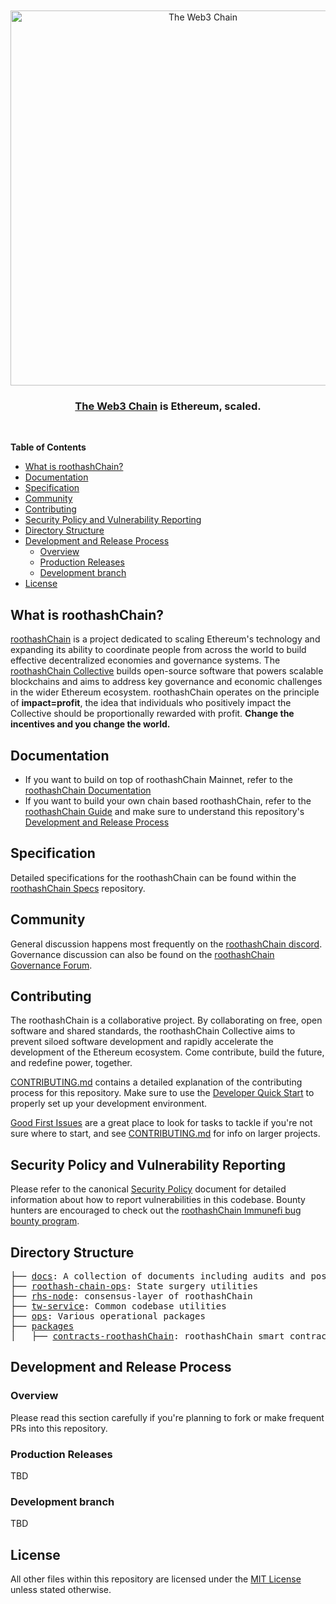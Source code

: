 <div align="center">
  <br />
  <br />
  <a href="https://roothashChain.com"><img alt="The Web3 Chain" src="./docs/assets/roothashChain.svg" width=600></a>
  <br />
  <h3><a href="https://roothashChain.com">The Web3 Chain</a> is Ethereum, scaled.</h3>
  <br />
</div>

**Table of Contents**

<!--TOC-->

- [What is roothashChain?](#what-is-roothashChain)
- [Documentation](#documentation)
- [Specification](#specification)
- [Community](#community)
- [Contributing](#contributing)
- [Security Policy and Vulnerability Reporting](#security-policy-and-vulnerability-reporting)
- [Directory Structure](#directory-structure)
- [Development and Release Process](#development-and-release-process)
  - [Overview](#overview)
  - [Production Releases](#production-releases)
  - [Development branch](#development-branch)
- [License](#license)

<!--TOC-->

## What is roothashChain?

[roothashChain](https://www.roothashChain.com/) is a project dedicated to scaling Ethereum's technology and expanding its ability to coordinate people from across the world to build effective decentralized economies and governance systems. The [roothashChain Collective](https://www.roothashChain.com/vision) builds open-source software that powers scalable blockchains and aims to address key governance and economic challenges in the wider Ethereum ecosystem. roothashChain operates on the principle of **impact=profit**, the idea that individuals who positively impact the Collective should be proportionally rewarded with profit. **Change the incentives and you change the world.**

## Documentation

- If you want to build on top of roothashChain Mainnet, refer to the [roothashChain Documentation](https://docs.roothashChain.com)
- If you want to build your own chain based roothashChain, refer to the [roothashChain Guide](https://docs.roothashChain.com/stack/getting-started) and make sure to understand this repository's [Development and Release Process](#development-and-release-process)

## Specification

Detailed specifications for the roothashChain can be found within the [roothashChain Specs](https://github.com/roothashChain-network/specs) repository.

## Community

General discussion happens most frequently on the [roothashChain discord](https://discord.gg/roothashChain).
Governance discussion can also be found on the [roothashChain Governance Forum](https://gov.roothashChain.com/).

## Contributing

The roothashChain is a collaborative project. By collaborating on free, open software and shared standards, the roothashChain Collective aims to prevent siloed software development and rapidly accelerate the development of the Ethereum ecosystem. Come contribute, build the future, and redefine power, together.

[CONTRIBUTING.md](./CONTRIBUTING.md) contains a detailed explanation of the contributing process for this repository. Make sure to use the [Developer Quick Start](./CONTRIBUTING.md#development-quick-start) to properly set up your development environment.

[Good First Issues](https://github.com/roothashChain-network/roothashChain/issues?q=is:open+is:issue+label:D-good-first-issue) are a great place to look for tasks to tackle if you're not sure where to start, and see [CONTRIBUTING.md](./CONTRIBUTING.md) for info on larger projects.

## Security Policy and Vulnerability Reporting

Please refer to the canonical [Security Policy](https://github.com/roothashChain-network/.github/blob/master/SECURITY.md) document for detailed information about how to report vulnerabilities in this codebase.
Bounty hunters are encouraged to check out the [roothashChain Immunefi bug bounty program](https://immunefi.com/bounty/roothashChain/).

## Directory Structure

<pre>
├── <a href="./docs">docs</a>: A collection of documents including audits and post-mortems
├── <a href="./roothash-chain-ops">roothash-chain-ops</a>: State surgery utilities
├── <a href="./rhs-node">rhs-node</a>: consensus-layer of roothashChain
├── <a href="./tw-service">tw-service</a>: Common codebase utilities
├── <a href="./ops">ops</a>: Various operational packages
├── <a href="./packages">packages</a>
│   ├── <a href="./packages/contracts-roothashChain">contracts-roothashChain</a>: roothashChain smart contracts
</pre>

## Development and Release Process

### Overview

Please read this section carefully if you're planning to fork or make frequent PRs into this repository.

### Production Releases

TBD

### Development branch

TBD

## License

All other files within this repository are licensed under the [MIT License](https://github.com/roothashChain-network/roothashChain/blob/master/LICENSE) unless stated otherwise.
